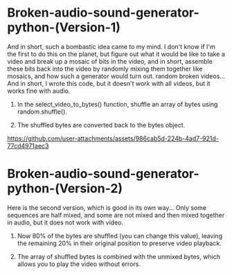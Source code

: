 # Broken-audio-sound-generator-python-(Version-1)

And in short, such a bombastic idea came to my mind. I don't know if I'm the first to do this on the planet, but figure out what it would be like to take a video and break up a mosaic of bits in the video, and in short, assemble these bits back into the video by randomly mixing them together like mosaics, and how such a generator would turn out. random broken videos... And in short, I wrote this code, but it doesn't work with all videos, but it works fine with audio.

1) In the select_video_to_bytes() function, shuffle an array of bytes using random.shuffle().

2) The shuffled bytes are converted back to the bytes object.

https://github.com/user-attachments/assets/986cab5d-224b-4ad7-921d-77cd4971aec3

# Broken-audio-sound-generator-python-(Version-2)

Here is the second version, which is good in its own way... Only some sequences are half mixed, and some are not mixed and then mixed together in audio, but it does not work with video.

1) Now 80% of the bytes are shuffled (you can change this value), leaving the remaining 20% in their original position to preserve video playback.

2) The array of shuffled bytes is combined with the unmixed bytes, which allows you to play the video without errors.

